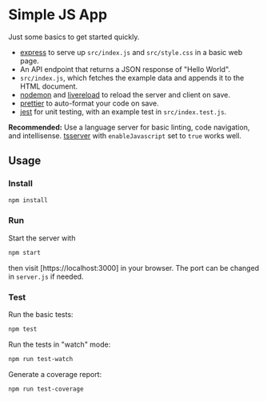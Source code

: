 # Simple JS App

Just some basics to get started quickly.

* [express](https://expressjs.com/) to serve up `src/index.js` and
  `src/style.css` in a basic web page.
* An API endpoint that returns a JSON response of "Hello World".
* `src/index.js`, which fetches the example data and appends it to the HTML
  document.
* [nodemon](https://github.com/remy/nodemon) and
  [livereload](https://github.com/livereload/livereload-js) to reload the server
  and client on save.
* [prettier](https://github.com/prettier/prettier) to auto-format your code on
  save.
* [jest](https://github.com/facebook/jest) for unit testing, with an example test in `src/index.test.js`.

**Recommended:** Use a language server for basic linting, code navigation, and intellisense. [tsserver](https://github.com/Microsoft/TypeScript/wiki/Standalone-Server-%28tsserver%29) with `enableJavascript` set to `true` works well.

## Usage

### Install

```sh
npm install
```

### Run

Start the server with
```sh
npm start
```
then visit [https://localhost:3000] in your browser. The port can be changed in `server.js` if needed.

### Test

Run the basic tests:
```sh
npm test
```

Run the tests in "watch" mode:
```sh
npm run test-watch
```

Generate a coverage report:
```sh
npm run test-coverage
```
